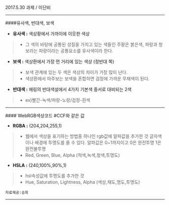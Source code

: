 2017.5.30 과제 / 이단비

<hr/>
####유사색, 반대색, 보색 

- **유사색 :** 색상황에서 가까이에 이웃한 색상
>- 그 색의 바탕에 공통된 성질을 가지고 있는 색들인 주황은 붉은색, 파랑과 청보라는 파랑이라는 공통요소를 유사색이라 한다.

- **보색 :** 색상환에서 가장 먼 거리에 있는 색상 (정반대 쪽)
>- 보색 관계에 있는 두 색은 색상의 차이가 가장 많이 난다.
>- 색상환에서 마주보는 보색을 혼합하면 검정에 가까운 무채색이 된다.

- **반대색 :** 헤링의 반대색설에서 4가지 기본색 중서로 대비되는 2색
>- ex)빨간-녹색/파랑-노랑/검정-흰색

<hr/>
#### WebRGB색상코드 #CCF와 같은 값

- **RGBA :** (204,204,255,1)
>- 웹에서 색상을 표기하는 방법중 하나인 rgb값에 알파값을 추가한 것 글자색이나 배경에 투명도를 줄 수 있다. 알파값은 0~1까지이고 0은 완전투명 1은 완전불투명
>- Red, Green, Blue, Alpha (적색,녹색,청색,투명도)

- **HSLA :** (240,100%,90%,1)
>- hsl속성값에 투명도를 추가한 것
>- Hue, Saturation, Lightness, Alpha (색상,채도,명도,투명도)

`자료제공:승희`
<hr/>





